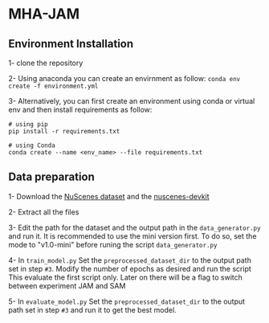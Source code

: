 # MHA-JAM

## Environment Installation
1- clone the repository 

2- Using anaconda you can create an envirnment as follow: 
`conda env create -f environment.yml`

3- Alternatively, you can first create an environment using conda or virtual env and then install requirements as follow: 
```
# using pip
pip install -r requirements.txt

# using Conda
conda create --name <env_name> --file requirements.txt
```

## Data preparation
1- Download the [NuScenes dataset](https://www.nuscenes.org/download?externalData=all&mapData=all&modalities=Any) and the [nuscenes-devkit](https://github.com/nutonomy/nuscenes-devkit)

2- Extract all the files

3- Edit the path for the dataset and the output path in the `data_generator.py` and run it.
It is recommended to use the mini version first. To do so, set the mode to "v1.0-mini" before runing the script `data_generator.py`

4- In `train_model.py` Set the `preprocessed_dataset_dir` to the output path set in step `#3`. Modify the number of epochs as desired and run the script
This evaluate the first script only. Later on there will be a flag to switch between experiment JAM and SAM

5- In `evaluate_model.py` Set the `preprocessed_dataset_dir` to the output path set in step `#3` and run it to get the best model.
